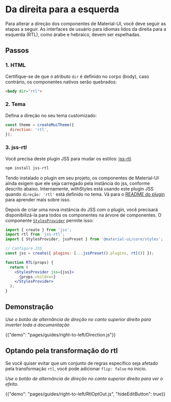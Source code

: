 # Da direita para a esquerda

<p class="description">Para alterar a direção dos componentes de Material-UI, você deve seguir as etapas a seguir. As interfaces de usuário para idiomas lidos da direita para a esquerda (RTL), como árabe e hebraico, devem ser espelhadas.</p>

## Passos

### 1. HTML

Certifique-se de que o atributo `dir` é definido no corpo (body), caso contrário, os componentes nativos serão quebrados:

```html
<body dir="rtl">
```

### 2. Tema

Defina a direção no seu tema customizado:

```js
const theme = createMuiTheme({
  direction: 'rtl',
});
```

### 3. jss-rtl

Você precisa deste plugin JSS para mudar os estilos: [jss-rtl](https://github.com/alitaheri/jss-rtl).

```sh
npm install jss-rtl
```

Tendo instalado o plugin em seu projeto, os componentes de Material-UI ainda exigem que ele seja carregado pela instância do jss, conforme descrito abaixo. Internamente, withStyles está usando este plugin JSS quando `direção: 'rtl'` está definido no tema. Vá para o [README do plugin](https://github.com/alitaheri/jss-rtl) para aprender mais sobre isso.

Depois de criar uma nova instância do JSS com o plugin, você precisará disponibilizá-la para todos os componentes na árvore de componentes. O componente [`StylesProvider`](/styles/api/#stylesprovider) permite isso:

```jsx
import { create } from 'jss';
import rtl from 'jss-rtl';
import { StylesProvider, jssPreset } from '@material-ui/core/styles';

// Configure JSS
const jss = create({ plugins: [...jssPreset().plugins, rtl()] });

function RTL(props) {
  return (
    <StylesProvider jss={jss}>
      {props.children}
    </StylesProvider>
  );
}
```

## Demonstração

*Use o botão de alternância de direção no canto superior direito para inverter toda a documentação*

{{"demo": "pages/guides/right-to-left/Direction.js"}}

## Optando pela transformação do rtl

Se você quiser evitar que um conjunto de regras específico seja afetado pela transformação `rtl`, você pode adicionar `flip: false` no inicio.

*Use o botão de alternância de direção no canto superior direito para ver o efeito.*

{{"demo": "pages/guides/right-to-left/RtlOptOut.js", "hideEditButton": true}}